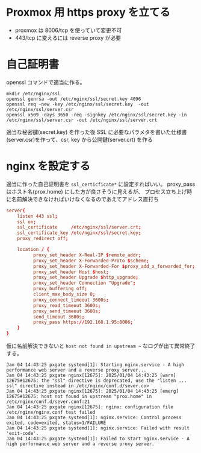 # Proxmox 用 https proxy を立てる

 - proxmox は 8006/tcp を使っていて変更不可
 - 443/tcp に変えるには reverse proxy が必要

 # 自己証明書

 openssl コマンドで適当に作る。

    mkdir /etc/nginx/ssl
    openssl genrsa -out /etc/nginx/ssl/secret.key 4096
    openssl req -new -key /etc/nginx/ssl/secret.key  -out /etc/nginx/ssl/server.csr
    openssl x509 -days 3650 -req -signkey /etc/nginx/ssl/secret.key -in /etc/nginx/ssl/server.csr -out /etc/nginx/ssl/server.crt
 
適当な秘密鍵(secret.key) を作った後 SSL に必要なパラメタを書いた仕様書(server.csr)を作って、csr, key から公開鍵(server.crt) を作る

# nginx を設定する

適当に作った自己証明書を `ssl_certicficate*` に設定すればいい。
proxy_pass はホスト名(prox.home) にした方が良さそうに見えるが、 プロセス立ち上げ時に名前解決できなければいけなくなるのであえてアドレス直打ち

```/etc/nginx/conf.d/sever.conf 
server{
    listen 443 ssl;
    ssl on;
    ssl_certificate     /etc/nginx/ssl/server.crt;
    ssl_certificate_key /etc/nginx/ssl/secret.key;
    proxy_redirect off;

    location / {
          proxy_set_header X-Real-IP $remote_addr;
          proxy_set_header X-Forwarded-Proto $scheme;
          proxy_set_header X-Forwarded-For $proxy_add_x_forwarded_for;
          proxy_set_header Host $host;
          proxy_set_header Upgrade $http_upgrade;
          proxy_set_header Connection "Upgrade";
          proxy_buffering off;
          client_max_body_size 0;
          proxy_connect_timeout 3600s;
          proxy_read_timeout 3600s;
          proxy_send_timeout 3600s;
          send_timeout 3600s;
          proxy_pass https://192.168.1.95:8006;
    }
}
```

仮に名前解決できないと `host not found in upstream ~` なログが出て異常終了する。

```
Jan 04 14:43:25 pxgate systemd[1]: Starting nginx.service - A high performance web server and a reverse proxy server...
Jan 04 14:43:25 pxgate nginx[12675]: 2025/01/04 14:43:25 [warn] 12675#12675: the "ssl" directive is deprecated, use the "listen ... ssl" directive instead in /etc/nginx/conf.d/sever.co>
Jan 04 14:43:25 pxgate nginx[12675]: 2025/01/04 14:43:25 [emerg] 12675#12675: host not found in upstream "prox.home" in /etc/nginx/conf.d/sever.conf:21
Jan 04 14:43:25 pxgate nginx[12675]: nginx: configuration file /etc/nginx/nginx.conf test failed
Jan 04 14:43:25 pxgate systemd[1]: nginx.service: Control process exited, code=exited, status=1/FAILURE
Jan 04 14:43:25 pxgate systemd[1]: nginx.service: Failed with result 'exit-code'.
Jan 04 14:43:25 pxgate systemd[1]: Failed to start nginx.service - A high performance web server and a reverse proxy server.
```
